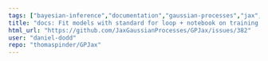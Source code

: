 ```yaml
---
tags: ["bayesian-inference","documentation","gaussian-processes","jax","machine-learning","no-stale","probabilistic-programming"]
title: "docs: Fit models with standard for loop + notebook on training loops."
html_url: "https://github.com/JaxGaussianProcesses/GPJax/issues/382"
user: "daniel-dodd"
repo: "thomaspinder/GPJax"
---
```


